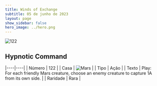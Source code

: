 ```yaml
---
title: Winds of Exchange
subtitle: 05 de junho de 2023
layout: page
show_sidebar: false
hero_image: ../hero.png
---
```


![122](https://mastervault-storage-prod.s3.amazonaws.com/media/card_front/en/600_122_ce390ce023a9_en.png)


## Hypnotic Command

|----|----|
| Número | 122 |
| Casa | ![Mars](https://archonarcana.com/images/thumb/d/de/Mars.png/22px-Mars.png "Marte") |
| Tipo | Ação |
| Texto | Play: For each friendly Mars creature, choose an enemy creature to capture 1A from its own side. |
| Raridade | Rara |
